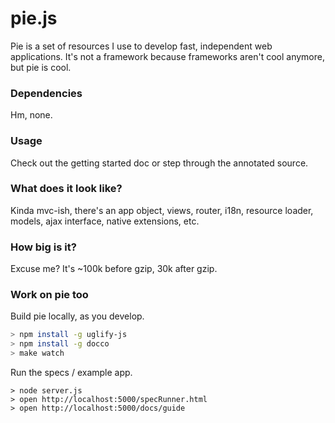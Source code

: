 # pie.js

Pie is a set of resources I use to develop fast, independent web applications. It's not a framework because frameworks aren't cool anymore, but pie is cool.

### Dependencies

Hm, none.

### Usage

Check out the getting started doc or step through the annotated source.

### What does it look like?

Kinda mvc-ish, there's an app object, views, router, i18n, resource loader, models, ajax interface, native extensions, etc.

### How big is it?

Excuse me? It's ~100k before gzip, 30k after gzip.

### Work on pie too

Build pie locally, as you develop.

```bash
> npm install -g uglify-js
> npm install -g docco
> make watch
```

Run the specs / example app.

```base
> node server.js
> open http://localhost:5000/specRunner.html
> open http://localhost:5000/docs/guide
```
